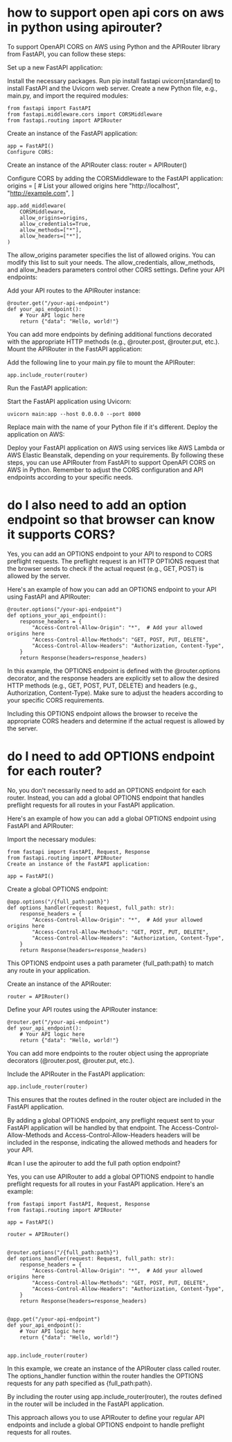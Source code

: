 # how to support open api cors on aws in python using  apirouter?

To support OpenAPI CORS on AWS using Python and the APIRouter library from FastAPI, you can follow these steps:

Set up a new FastAPI application:

Install the necessary packages. Run pip install fastapi uvicorn[standard] to install FastAPI and the Uvicorn web server.
Create a new Python file, e.g., main.py, and import the required modules:

    from fastapi import FastAPI
    from fastapi.middleware.cors import CORSMiddleware
    from fastapi.routing import APIRouter

Create an instance of the FastAPI application:

    app = FastAPI()
    Configure CORS:

Create an instance of the APIRouter class:
    router = APIRouter()

Configure CORS by adding the CORSMiddleware to the FastAPI application:
    origins = [
        # List your allowed origins here
        "http://localhost",
        "http://example.com",
    ]

    app.add_middleware(
        CORSMiddleware,
        allow_origins=origins,
        allow_credentials=True,
        allow_methods=["*"],
        allow_headers=["*"],
    )
The allow_origins parameter specifies the list of allowed origins. You can modify this list to suit your needs. The allow_credentials, allow_methods, and allow_headers parameters control other CORS settings.
Define your API endpoints:

Add your API routes to the APIRouter instance:

    @router.get("/your-api-endpoint")
    def your_api_endpoint():
        # Your API logic here
        return {"data": "Hello, world!"}

You can add more endpoints by defining additional functions decorated with the appropriate HTTP methods (e.g., @router.post, @router.put, etc.).
Mount the APIRouter in the FastAPI application:

Add the following line to your main.py file to mount the APIRouter:

    app.include_router(router)

Run the FastAPI application:

Start the FastAPI application using Uvicorn:

    uvicorn main:app --host 0.0.0.0 --port 8000

Replace main with the name of your Python file if it's different.
Deploy the application on AWS:

Deploy your FastAPI application on AWS using services like AWS Lambda or AWS Elastic Beanstalk, depending on your requirements.
By following these steps, you can use APIRouter from FastAPI to support OpenAPI CORS on AWS in Python. Remember to adjust the CORS configuration and API endpoints according to your specific needs.

# do I also need to add an option endpoint so that browser can know it supports CORS?
Yes, you can add an OPTIONS endpoint to your API to respond to CORS preflight requests. The preflight request is an HTTP OPTIONS request that the browser sends to check if the actual request (e.g., GET, POST) is allowed by the server.

Here's an example of how you can add an OPTIONS endpoint to your API using FastAPI and APIRouter:

    @router.options("/your-api-endpoint")
    def options_your_api_endpoint():
        response_headers = {
            "Access-Control-Allow-Origin": "*",  # Add your allowed origins here
            "Access-Control-Allow-Methods": "GET, POST, PUT, DELETE",
            "Access-Control-Allow-Headers": "Authorization, Content-Type",
        }
        return Response(headers=response_headers)
        
In this example, the OPTIONS endpoint is defined with the @router.options decorator, and the response headers are explicitly set to allow the desired HTTP methods (e.g., GET, POST, PUT, DELETE) and headers (e.g., Authorization, Content-Type). Make sure to adjust the headers according to your specific CORS requirements.

Including this OPTIONS endpoint allows the browser to receive the appropriate CORS headers and determine if the actual request is allowed by the server.

# do I need to add OPTIONS endpoint for each router?

No, you don't necessarily need to add an OPTIONS endpoint for each router. Instead, you can add a global OPTIONS endpoint that handles preflight requests for all routes in your FastAPI application.

Here's an example of how you can add a global OPTIONS endpoint using FastAPI and APIRouter:

Import the necessary modules:

    from fastapi import FastAPI, Request, Response
    from fastapi.routing import APIRouter
    Create an instance of the FastAPI application:

    app = FastAPI()

Create a global OPTIONS endpoint:

    @app.options("/{full_path:path}")
    def options_handler(request: Request, full_path: str):
        response_headers = {
            "Access-Control-Allow-Origin": "*",  # Add your allowed origins here
            "Access-Control-Allow-Methods": "GET, POST, PUT, DELETE",
            "Access-Control-Allow-Headers": "Authorization, Content-Type",
        }
        return Response(headers=response_headers)
    
This OPTIONS endpoint uses a path parameter {full_path:path} to match any route in your application.

Create an instance of the APIRouter:

    router = APIRouter()
    
Define your API routes using the APIRouter instance:

    @router.get("/your-api-endpoint")
    def your_api_endpoint():
        # Your API logic here
        return {"data": "Hello, world!"}
    
You can add more endpoints to the router object using the appropriate decorators (@router.post, @router.put, etc.).

Include the APIRouter in the FastAPI application:

    app.include_router(router)
        
This ensures that the routes defined in the router object are included in the FastAPI application.

By adding a global OPTIONS endpoint, any preflight request sent to your FastAPI application will be handled by that endpoint. The Access-Control-Allow-Methods and Access-Control-Allow-Headers headers will be included in the response, indicating the allowed methods and headers for your API.

#can I use the apirouter to add the full path option endpoint?

Yes, you can use APIRouter to add a global OPTIONS endpoint to handle preflight requests for all routes in your FastAPI application. Here's an example:

    from fastapi import FastAPI, Request, Response
    from fastapi.routing import APIRouter

    app = FastAPI()

    router = APIRouter()


    @router.options("/{full_path:path}")
    def options_handler(request: Request, full_path: str):
        response_headers = {
            "Access-Control-Allow-Origin": "*",  # Add your allowed origins here
            "Access-Control-Allow-Methods": "GET, POST, PUT, DELETE",
            "Access-Control-Allow-Headers": "Authorization, Content-Type",
        }
        return Response(headers=response_headers)


    @app.get("/your-api-endpoint")
    def your_api_endpoint():
        # Your API logic here
        return {"data": "Hello, world!"}


    app.include_router(router)

In this example, we create an instance of the APIRouter class called router. The options_handler function within the router handles the OPTIONS requests for any path specified as {full_path:path}.

By including the router using app.include_router(router), the routes defined in the router will be included in the FastAPI application.

This approach allows you to use APIRouter to define your regular API endpoints and include a global OPTIONS endpoint to handle preflight requests for all routes.
